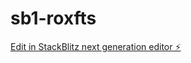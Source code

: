 # sb1-roxfts

[Edit in StackBlitz next generation editor ⚡️](https://stackblitz.com/~/github.com/JIMARK3/sb1-roxfts)
